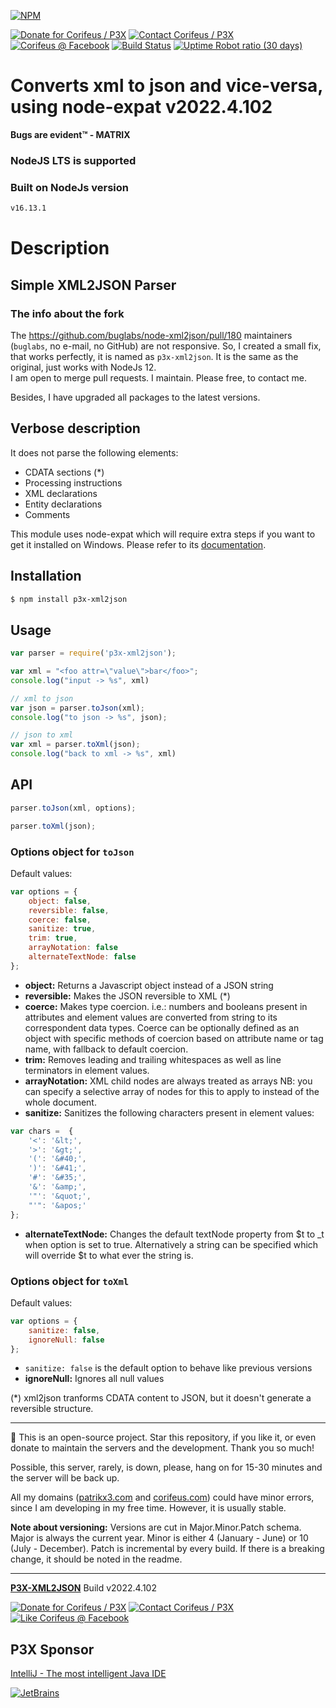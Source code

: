 [//]: #@corifeus-header

[![NPM](https://nodei.co/npm/p3x-xml2json.png?downloads=true&downloadRank=true)](https://www.npmjs.com/package/p3x-xml2json/)

  

[![Donate for Corifeus / P3X](https://img.shields.io/badge/Donate-Corifeus-003087.svg)](https://paypal.me/patrikx3) [![Contact Corifeus / P3X](https://img.shields.io/badge/Contact-P3X-ff9900.svg)](https://www.patrikx3.com/en/front/contact) [![Corifeus @ Facebook](https://img.shields.io/badge/Facebook-Corifeus-3b5998.svg)](https://www.facebook.com/corifeus.software)  [![Build Status](https://github.com/patrikx3/xml2json/workflows/build/badge.svg)](https://github.com/patrikx3/xml2json/actions?query=workflow%3Abuild)
[![Uptime Robot ratio (30 days)](https://img.shields.io/uptimerobot/ratio/m780749701-41bcade28c1ea8154eda7cca.svg)](https://stats.uptimerobot.com/9ggnzcWrw)





# Converts xml to json and vice-versa, using node-expat v2022.4.102



**Bugs are evident™ - MATRIX️**
    



### NodeJS LTS is supported

### Built on NodeJs version

```txt
v16.13.1
```





# Description

                        
[//]: #@corifeus-header:end

## Simple XML2JSON Parser

### The info about the fork

The https://github.com/buglabs/node-xml2json/pull/180 maintainers (`buglabs`, no e-mail, no GitHub) are not responsive. So, I created a small fix, that works perfectly, it is named as `p3x-xml2json`. It is the same as the original, just works with NodeJs 12.  
I am open to merge pull requests. I maintain. Please free, to contact me.
                  
Besides, I have upgraded all packages to the latest versions.                  
                        
## Verbose description

It does not parse the following elements:

* CDATA sections (*)
* Processing instructions
* XML declarations
* Entity declarations
* Comments

This module uses node-expat which will require extra steps if you want to get it installed on Windows. Please
refer to its [documentation](https://github.com/astro/node-expat/blob/master/README.md#windows).

## Installation
```bash
$ npm install p3x-xml2json
```

## Usage
```javascript
var parser = require('p3x-xml2json');

var xml = "<foo attr=\"value\">bar</foo>";
console.log("input -> %s", xml)

// xml to json
var json = parser.toJson(xml);
console.log("to json -> %s", json);

// json to xml
var xml = parser.toXml(json);
console.log("back to xml -> %s", xml)
```

## API

```javascript
parser.toJson(xml, options);
```
```javascript
parser.toXml(json);
```

### Options object for `toJson`

Default values:
```javascript
var options = {
    object: false,
    reversible: false,
    coerce: false,
    sanitize: true,
    trim: true,
    arrayNotation: false
    alternateTextNode: false
};
```

* **object:** Returns a Javascript object instead of a JSON string
* **reversible:** Makes the JSON reversible to XML (*)
* **coerce:** Makes type coercion. i.e.: numbers and booleans present in attributes and element values are converted from string to its correspondent data types. Coerce can be optionally defined as an object with specific methods of coercion based on attribute name or tag name, with fallback to default coercion.
* **trim:** Removes leading and trailing whitespaces as well as line terminators in element values.
* **arrayNotation:** XML child nodes are always treated as arrays NB: you can specify a selective array of nodes for this to apply to instead of the whole document. 
* **sanitize:** Sanitizes the following characters present in element values:

```javascript
var chars =  {
    '<': '&lt;',
    '>': '&gt;',
    '(': '&#40;',
    ')': '&#41;',
    '#': '&#35;',
    '&': '&amp;',
    '"': '&quot;',
    "'": '&apos;'
};
```
* **alternateTextNode:** Changes the default textNode property from $t to _t when option is set to true. Alternatively a string can be specified which will override $t to what ever the string is.


### Options object for `toXml`

Default values:
```javascript
var options = {
    sanitize: false,
    ignoreNull: false
};
```

* `sanitize: false` is the default option to behave like previous versions
* **ignoreNull:** Ignores all null values


(*) xml2json tranforms CDATA content to JSON, but it doesn't generate a reversible structure.


[//]: #@corifeus-footer

---

🙏 This is an open-source project. Star this repository, if you like it, or even donate to maintain the servers and the development. Thank you so much!

Possible, this server, rarely, is down, please, hang on for 15-30 minutes and the server will be back up.

All my domains ([patrikx3.com](https://patrikx3.com) and [corifeus.com](https://corifeus.com)) could have minor errors, since I am developing in my free time. However, it is usually stable.

**Note about versioning:** Versions are cut in Major.Minor.Patch schema. Major is always the current year. Minor is either 4 (January - June) or 10 (July - December). Patch is incremental by every build. If there is a breaking change, it should be noted in the readme.


---

[**P3X-XML2JSON**](https://corifeus.com/xml2json) Build v2022.4.102

[![Donate for Corifeus / P3X](https://img.shields.io/badge/Donate-Corifeus-003087.svg)](https://www.paypal.com/cgi-bin/webscr?cmd=_s-xclick&hosted_button_id=QZVM4V6HVZJW6)  [![Contact Corifeus / P3X](https://img.shields.io/badge/Contact-P3X-ff9900.svg)](https://www.patrikx3.com/en/front/contact) [![Like Corifeus @ Facebook](https://img.shields.io/badge/LIKE-Corifeus-3b5998.svg)](https://www.facebook.com/corifeus.software)


## P3X Sponsor

[IntelliJ - The most intelligent Java IDE](https://www.jetbrains.com/?from=patrikx3)

[![JetBrains](https://cdn.corifeus.com/assets/svg/jetbrains-logo.svg)](https://www.jetbrains.com/?from=patrikx3)




[//]: #@corifeus-footer:end
